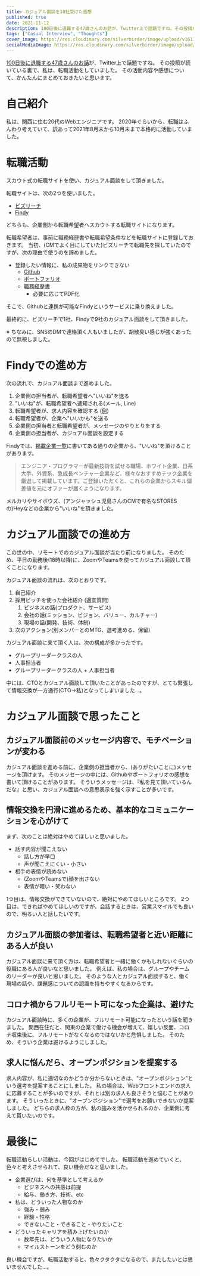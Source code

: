 ```yaml
---
title: カジュアル面談を10社受けた感想
published: true
date: 2021-11-12
description: 100日後に退職する47歳さんのお話が、Twitter上で話題ですね。その投稿が続いている裏で、私は、転職活動をしていました。その活動内容や感想について、かんたんにまとめておきたいと思います。
tags: ["Casual Interview", "Thoughts"]
cover_image: https://res.cloudinary.com/silverbirder/image/upload/v1611128736/silver-birder.github.io/assets/logo.png
socialMediaImage: https://res.cloudinary.com/silverbirder/image/upload/v1611128736/silver-birder.github.io/assets/logo.png
---
```


[100日後に退職する47歳さんのお話](https://twitter.com/i/events/1418432177168031749)が、Twitter上で話題ですね。
その投稿が続いている裏で、私は、転職活動をしていました。
その活動内容や感想について、かんたんにまとめておきたいと思います。

<!--  TODO: TOC -->

# 自己紹介

私は、関西に住む20代のWebエンジニアです。
2020年ぐらいから、転職はふんわり考えていて、訳あって2021年8月末から10月末まで本格的に活動していました。

# 転職活動

スカウト式の転職サイトを使い、カジュアル面談をして頂きました。

転職サイトは、次の2つを使いました。

* [ビズリーチ](https://www.bizreach.jp/)
* [Findy](https://findy-code.io/)

どちらも、企業側から転職希望者へスカウトする転職サイトになります。

転職希望者は、事前に職務経歴書や転職希望条件などを転職サイトに登録しておきます。
当初、(CMでよく目にしていた)ビズリーチで転職先を探していたのですが、次の理由で使うのを諦めました。

* 登録したい情報に、私の成果物をリンクできない
  * [Github](https://github.com/Silver-birder)
  * [ポートフォリオ](https://silver-birder.github.io)
  * [職務経歴書](https://silver-birder.github.io/resume/)
    * 必要に応じてPDF化

そこで、Githubと連携が可能なFindyというサービスに乗り換えました。

最終的に、ビズリーチで1社、Findyで9社のカジュアル面談をして頂きました。

※ ちなみに、SNSのDMで連絡頂く人もいましたが、胡散臭い感じが強くあったので無視しました。

# Findyでの進め方

次の流れで、カジュアル面談まで進めました。

1. 企業側の担当者が、転職希望者へ"いいね"を送る
2. "いいね"が、転職希望者へ通知される(メール, Line)
3. 転職希望者が、求人内容を確認する ([例](https://findy-code.io/companies/685/jobs/oBsGg3cfPWoiY))
4. 転職希望者が、企業へ"いいかも"を送る
5. 企業側の担当者と転職希望者が、メッセージのやりとりをする
6. 企業側の担当者が、カジュアル面談を設定する

Findyでは、[掲載企業一覧](https://findy-code.io/companies)に書いてある通りの企業から、"いいね"を頂けることがあります。

> エンジニア・プログラマーが最新技術を試せる職場、ホワイト企業、日系大手、外資系、急成長ベンチャー企業など、様々なおすすめテック企業を厳選して掲載しています。ご登録いただくと、これらの企業からスキル偏差値を元にオファーが届くようになります。

メルカリやサイボウズ、(アンジャッシュ児島さんのCMで有名なSTORESの)Heyなどの企業から"いいね"を頂きました。

# カジュアル面談での進め方

この世の中、リモートでのカジュアル面談が当たり前になりました。
そのため、平日の勤務後(18時以降)に、ZoomやTeamsを使ってカジュアル面談して頂くことになります。

カジュアル面談の流れは、次のとおりです。

1. 自己紹介
1. 採用ピッチを使った会社紹介 (適宜質問)
    1. ビジネスの話(プロダクト、サービス)
    1. 会社の話(ミッション、ビジョン、バリュー、カルチャー)
    1. 現場の話(開発、技術、体制)
1. 次のアクション(別メンバーとのMTG、選考進める、保留)

カジュアル面談に来て頂く人は、次の構成が多かったです。

* グループリーダークラスの人
* 人事担当者
* グループリーダークラスの人 + 人事担当者

中には、CTOとカジュアル面談して頂いたことがあったのですが、とても緊張して情報交換が一方通行(CTO→私)となってしまいました...。

# カジュアル面談で思ったこと

## カジュアル面談前のメッセージ内容で、モチベーションが変わる

カジュアル面談を進める前に、企業側の担当者から、(ありがたいことに)メッセージを頂けます。
そのメッセージの中には、Githubやポートフォリオの感想を書いて頂けることがあります。
そういうメッセージは、『私を見て頂いているんだな』と思い、カジュアル面談への意思表示を強く示すことが多いです。

## 情報交換を円滑に進めるため、基本的なコミュニケーションを心がけて

まず、次のことは絶対はやめてほしいと思いました。

* 話す内容が聞こえない
  * 話し方が早口
  * 声が聞こえにくい・小さい
* 相手の表情が読めない
  * (ZoomやTeamsで)顔を出さない
  * 表情が暗い・笑わない

1つ目は、情報交換ができていないので、絶対にやめてほしいところです。
2つ目は、できればやめてほしいのですが、会話するときは、営業スマイルでも良いので、明るい人と話したいです。

## カジュアル面談の参加者は、転職希望者と近い距離にある人が良い

カジュアル面談に来て頂く方は、転職希望者と一緒に働くかもしれないぐらいの役職にある人が良いなと思いました。
例えば、私の場合は、グループやチームのリーダーが良いと思いました。
そのような人とカジュアル面談すると、働く現場の話や、課題感についての認識を持ちやすくなるからです。

## コロナ禍からフルリモート可になった企業は、避けた

カジュアル面談時に、多くの企業が、フルリモート可能になったという話を聞きました。
関西在住だと、関東の企業で働ける機会が増えて、嬉しい反面、コロナ収束後に、フルリモートがなくなるのではないかと危惧しました。
そのため、そういう企業は避けるようにしました。

## 求人に悩んだら、オープンポジションを提案する

求人内容が、私に適切なのかどうか分からないときは、"オープンポジション"という選考を提案することにしました。
私の場合は、Webフロントエンドの求人に応募することが多いのですが、それとは別の求人も良さそうと悩むことがあります。
そういったときに、"オープンポジション"で選考をお願いできないか提案しました。
どちらの求人枠の方が、私の強みを活かせられるのか、企業側に考えて貰いたいのです。

# 最後に

転職活動らしい活動は、今回がはじめてでした。
転職活動を進めていくと、色々と考えさせられて、良い機会だなと思いました。

* 企業選びは、何を基準として考えるか
  * ビジネスへの共感は前提
  * 給与、働き方、技術、etc
* 私は、どういった人物なのか
  * 強み・弱み
  * 経験・性格
  * できないこと・できること・やりたいこと
* どういったキャリアを積み上げたいのか
  * 数年先は、どういう人物になりたいか
  * マイルストーンをどう刻むのか

良い機会ですが、転職活動すると、色々クタクタになるので、またしたいとは思いませんでした...。